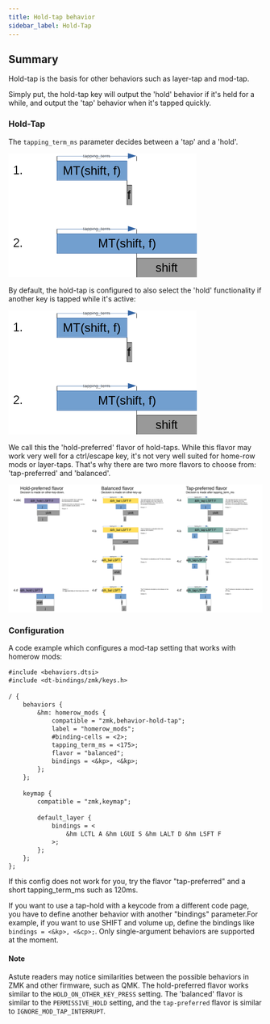 ```yaml
---
title: Hold-tap behavior
sidebar_label: Hold-Tap
---
```


## Summary
Hold-tap is the basis for other behaviors such as layer-tap and mod-tap. 

Simply put, the hold-tap key will output the 'hold' behavior if it's held for a while, and output the 'tap' behavior when it's tapped quickly.


### Hold-Tap
The `tapping_term_ms` parameter decides between a 'tap' and a 'hold'.

![Simple behavior](../assets/hold-tap/case1_2.png)

By default, the hold-tap is configured to also select the 'hold' functionality if another key is tapped while it's active: 

![Hold preferred behavior](../assets/hold-tap/case1_2.png)

We call this the 'hold-preferred' flavor of hold-taps. While this flavor may work very well for a ctrl/escape key, it's not very well suited for home-row mods or layer-taps. That's why there are two more flavors to choose from: 'tap-preferred' and 'balanced'.

![Hold-tap comparison](../assets/hold-tap/comparison.png)

### Configuration
A code example which configures a mod-tap setting that works with homerow mods:

```
#include <behaviors.dtsi>
#include <dt-bindings/zmk/keys.h>

/ {
	behaviors {
		&hm: homerow_mods {
			compatible = "zmk,behavior-hold-tap";
			label = "homerow_mods";
			#binding-cells = <2>;
			tapping_term_ms = <175>;
			flavor = "balanced";
			bindings = <&kp>, <&kp>;
		};
	};
		
	keymap {
		compatible = "zmk,keymap";

		default_layer {
			bindings = <
	            &hm LCTL A &hm LGUI S &hm LALT D &hm LSFT F
			>;
		};
	};
};

```

If this config does not work for you, try the flavor "tap-preferred" and a short tapping_term_ms such as 120ms.

If you want to use a tap-hold with a keycode from a different code page, you have to define another behavior with another "bindings" parameter.For example, if you want to use SHIFT and volume up, define the bindings like `bindings = <&kp>, <&cp>;`. Only single-argument behaviors are supported at the moment.

#### Note
Astute readers may notice similarities between the possible behaviors in ZMK and other firmware, such as QMK. The hold-preferred flavor works similar to the `HOLD_ON_OTHER_KEY_PRESS` setting. The 'balanced' flavor is similar to the `PERMISSIVE_HOLD` setting, and the `tap-preferred` flavor is similar to `IGNORE_MOD_TAP_INTERRUPT`.